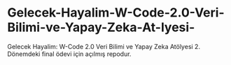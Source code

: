 # Gelecek-Hayalim-W-Code-2.0-Veri-Bilimi-ve-Yapay-Zeka-At-lyesi-
Gelecek Hayalim: W-Code 2.0 Veri Bilimi ve Yapay Zeka Atölyesi 2. Dönemdeki final ödevi için açılmış repodur.

